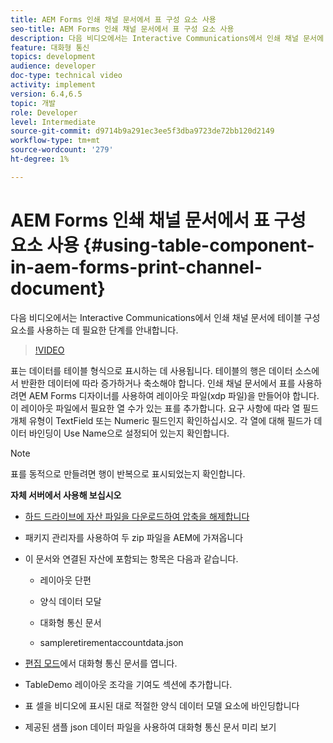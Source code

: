 ```yaml
---
title: AEM Forms 인쇄 채널 문서에서 표 구성 요소 사용
seo-title: AEM Forms 인쇄 채널 문서에서 표 구성 요소 사용
description: 다음 비디오에서는 Interactive Communications에서 인쇄 채널 문서에 테이블 구성 요소를 사용하는 데 필요한 단계를 안내합니다.
feature: 대화형 통신
topics: development
audience: developer
doc-type: technical video
activity: implement
version: 6.4,6.5
topic: 개발
role: Developer
level: Intermediate
source-git-commit: d9714b9a291ec3ee5f3dba9723de72bb120d2149
workflow-type: tm+mt
source-wordcount: '279'
ht-degree: 1%

---
```



# AEM Forms 인쇄 채널 문서에서 표 구성 요소 사용 {#using-table-component-in-aem-forms-print-channel-document}

다음 비디오에서는 Interactive Communications에서 인쇄 채널 문서에 테이블 구성 요소를 사용하는 데 필요한 단계를 안내합니다.

>[!VIDEO](https://video.tv.adobe.com/v/27769?quality=9&learn=on)

표는 데이터를 테이블 형식으로 표시하는 데 사용됩니다. 테이블의 행은 데이터 소스에서 반환한 데이터에 따라 증가하거나 축소해야 합니다. 인쇄 채널 문서에서 표를 사용하려면 AEM Forms 디자이너를 사용하여 레이아웃 파일(xdp 파일)을 만들어야 합니다. 이 레이아웃 파일에서 필요한 열 수가 있는 표를 추가합니다. 요구 사항에 따라 열 필드 개체 유형이 TextField 또는 Numeric 필드인지 확인하십시오. 각 열에 대해 필드가 데이터 바인딩이 Use Name으로 설정되어 있는지 확인합니다.

>[!NOTE]
>
>표를 동적으로 만들려면 행이 반복으로 표시되었는지 확인합니다.

**자체 서버에서 사용해 보십시오**

* [하드 드라이브에 자산 파일을 다운로드하여 압축을 해제합니다](assets/usingtablesinprintchannel.zip)

* 패키지 관리자를 사용하여 두 zip 파일을 AEM에 가져옵니다

* 이 문서와 연결된 자산에 포함되는 항목은 다음과 같습니다.

   * 레이아웃 단편

   * 양식 데이터 모달

   * 대화형 통신 문서
   * sampleretirementaccountdata.json

* [편집 모드](http://localhost:4502/editor.html/content/forms/af/401kstatement/tablesinprintdocument/channels/print.html)에서 대화형 통신 문서를 엽니다.

* TableDemo 레이아웃 조각을 기여도 섹션에 추가합니다.
* 표 셀을 비디오에 표시된 대로 적절한 양식 데이터 모델 요소에 바인딩합니다

* 제공된 샘플 json 데이터 파일을 사용하여 대화형 통신 문서 미리 보기

